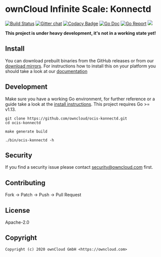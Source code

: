 # ownCloud Infinite Scale: Konnectd

[![Build Status](https://cloud.drone.io/api/badges/owncloud/ocis-konnectd/status.svg)](https://cloud.drone.io/owncloud/ocis-konnectd)
[![Gitter chat](https://badges.gitter.im/cs3org/reva.svg)](https://gitter.im/cs3org/reva)
[![Codacy Badge](https://api.codacy.com/project/badge/Grade/f6f9033737404c9da3ba4738b6501bdb)](https://www.codacy.com/manual/owncloud/ocis-konnectd?utm_source=github.com&amp;utm_medium=referral&amp;utm_content=owncloud/ocis-konnectd&amp;utm_campaign=Badge_Grade)
[![Go Doc](https://godoc.org/github.com/owncloud/ocis-konnectd?status.svg)](http://godoc.org/github.com/owncloud/ocis-konnectd)
[![Go Report](http://goreportcard.com/badge/github.com/owncloud/ocis-konnectd)](http://goreportcard.com/report/github.com/owncloud/ocis-konnectd)
[![](https://images.microbadger.com/badges/image/owncloud/ocis-konnectd.svg)](http://microbadger.com/images/owncloud/ocis-konnectd "Get your own image badge on microbadger.com")

**This project is under heavy development, it's not in a working state yet!**

## Install

You can download prebuilt binaries from the GitHub releases or from our [download mirrors](http://download.owncloud.com/ocis/konnectd/). For instructions how to install this on your platform you should take a look at our [documentation](https://owncloud.github.io/extensions/ocis_konnectd/)

## Development

Make sure you have a working Go environment, for further reference or a guide take a look at the [install instructions](http://golang.org/doc/install.html). This project requires Go >= v1.13.

```console
git clone https://github.com/owncloud/ocis-konnectd.git
cd ocis-konnectd

make generate build

./bin/ocis-konnectd -h
```

## Security

If you find a security issue please contact security@owncloud.com first.

## Contributing

Fork -> Patch -> Push -> Pull Request

## License

Apache-2.0

## Copyright

```console
Copyright (c) 2020 ownCloud GmbH <https://owncloud.com>
```
